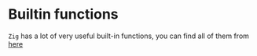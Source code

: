 # Builtin functions

`Zig` has a lot of very useful built-in functions, you can find all of them
from [here](https://ziglang.org/documentation/master/#Builtin-Functions)

